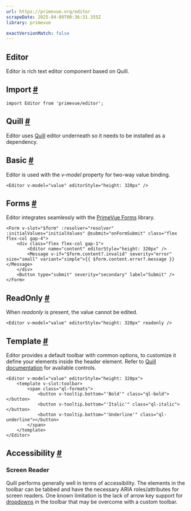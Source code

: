 ```yaml
---
url: https://primevue.org/editor
scrapeDate: 2025-04-09T00:36:31.355Z
library: primevue

exactVersionMatch: false
---
```


## Editor

Editor is rich text editor component based on Quill.

## Import [#](_editor_.md#import)
```
import Editor from 'primevue/editor';
```
## Quill [#](_editor_.md#quill)

Editor uses [Quill](https://quilljs.com/) editor underneath so it needs to be installed as a dependency.

## Basic [#](_editor_.md#basic)

Editor is used with the _v-model_ property for two-way value binding.
```
<Editor v-model="value" editorStyle="height: 320px" />
```
## Forms [#](_editor_.md#forms)

Editor integrates seamlessly with the [PrimeVue Forms](_forms.md) library.
```
<Form v-slot="$form" :resolver="resolver" :initialValues="initialValues" @submit="onFormSubmit" class="flex flex-col gap-4">
    <div class="flex flex-col gap-1">
        <Editor name="content" editorStyle="height: 320px" />
        <Message v-if="$form.content?.invalid" severity="error" size="small" variant="simple">{{ $form.content.error?.message }}</Message>
    </div>
    <Button type="submit" severity="secondary" label="Submit" />
</Form>
```
## ReadOnly [#](_editor_.md#readonly)

When _readonly_ is present, the value cannot be edited.
```
<Editor v-model="value" editorStyle="height: 320px" readonly />
```
## Template [#](_editor_.md#template)

Editor provides a default toolbar with common options, to customize it define your elements inside the header element. Refer to [Quill documentation](http://quilljs.com/docs/modules/toolbar/) for available controls.
```
<Editor v-model="value" editorStyle="height: 320px">
    <template v-slot:toolbar>
        <span class="ql-formats">
            <button v-tooltip.bottom="'Bold'" class="ql-bold"></button>
            <button v-tooltip.bottom="'Italic'" class="ql-italic"></button>
            <button v-tooltip.bottom="'Underline'" class="ql-underline"></button>
        </span>
    </template>
</Editor>
```
## Accessibility [#](_editor_.md#accessibility)

### Screen Reader

Quill performs generally well in terms of accessibility. The elements in the toolbar can be tabbed and have the necessary ARIA roles/attributes for screen readers. One known limitation is the lack of arrow key support for [dropdowns](https://github.com/quilljs/quill/issues/1031) in the toolbar that may be overcome with a custom toolbar.